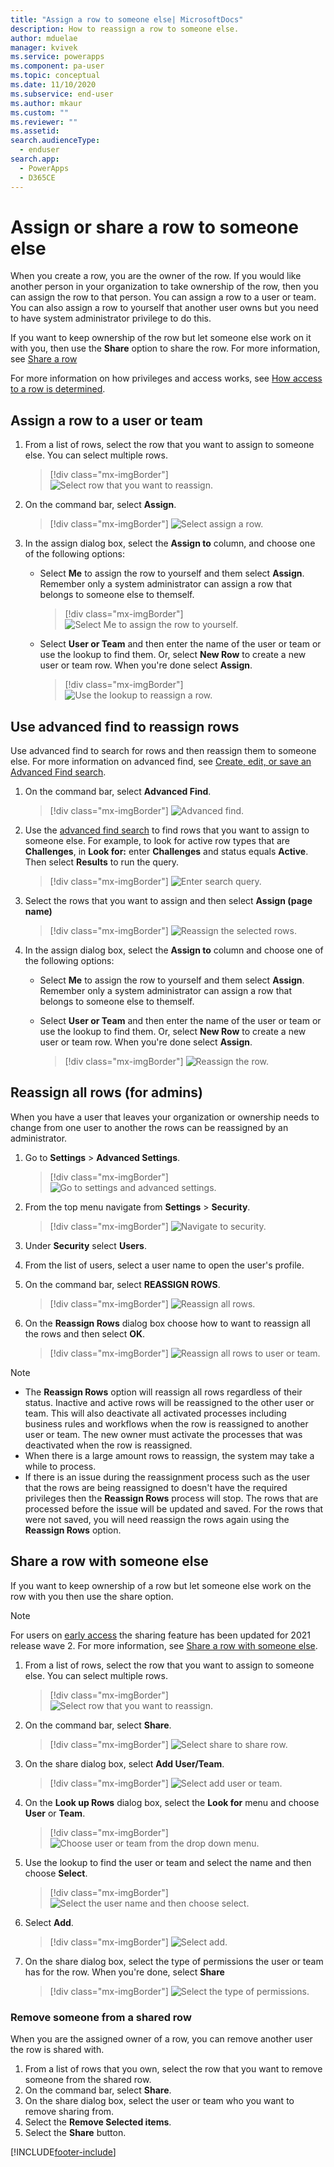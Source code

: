 ```yaml
---
title: "Assign a row to someone else| MicrosoftDocs"
description: How to reassign a row to someone else.
author: mduelae
manager: kvivek
ms.service: powerapps
ms.component: pa-user
ms.topic: conceptual
ms.date: 11/10/2020
ms.subservice: end-user
ms.author: mkaur
ms.custom: ""
ms.reviewer: ""
ms.assetid: 
search.audienceType: 
  - enduser
search.app: 
  - PowerApps
  - D365CE
---
```

# Assign or share a row to someone else

When you create a row, you are the owner of the row. If you would like another person in your organization to take ownership of the row, then you can assign the row to that person. You can assign a row to a user or team. You can also assign a row to yourself that another user owns but you need to have system administrator privilege to do this.

If you want to keep ownership of the row but let someone else work on it with you, then use the **Share** option to share the row. For more information, see [Share a row](share-row.md)

For more information on how privileges and access works, see [How access to a row is determined](/power-platform/admin/how-record-access-determined).

## Assign a row to a user or team

1. From a list of rows, select the row that you want to assign to someone else. You can select multiple rows.

   > [!div class="mx-imgBorder"]
   > ![Select row that you want to reassign.](media/reassign-1.png "Select row that you want o reassign")

2. On the command bar, select **Assign**. 

   > [!div class="mx-imgBorder"]
   > ![Select assign a row.](media/reassign-2.png "[Select assign a row")

  
3. In the assign dialog box, select the **Assign to** column, and choose one of the following options:
    - Select **Me** to assign the row to yourself and them select **Assign**. Remember only a system administrator can assign a row that belongs to someone else to themself.
    
      > [!div class="mx-imgBorder"]
      > ![Select Me to assign the row to yourself.](media/reassign-4.png "Select Me to assign the row to yourself")
    
    - Select **User or Team** and then enter the name of the user or team or use the lookup to find them. Or, select **New Row** to create a new user or team row. When you're done select **Assign**.

      > [!div class="mx-imgBorder"]
      > ![Use the lookup to reassign a row.](media/reassign-3.png "Use the lookup to reassign a row")


## Use advanced find to reassign rows

Use advanced find to search for rows and then reassign them to someone else. For more information on advanced find, see [Create, edit, or save an Advanced Find search](advanced-find.md).


1. On the command bar, select **Advanced Find**.

   > [!div class="mx-imgBorder"]
   > ![Advanced find.](media/assign3.png "advacned find")
   
2. Use the [advanced find search](advanced-find.md) to find rows that you want to assign to someone else. For example, to look for active row types that are **Challenges**, in **Look for:** enter **Challenges** and status equals **Active**. Then select **Results** to run the query.

    > [!div class="mx-imgBorder"]
    > ![Enter search query.](media/reassign-5.png "Enter search query")

3. Select the rows that you want to assign and then select **Assign (page name)**

   > [!div class="mx-imgBorder"]
   > ![Reassign the selected rows.](media/reassign-6.png "Reassign the selected rows")
   
 4. In the assign dialog box, select the **Assign to** column and choose one of the following options:
 
    - Select **Me** to assign the row to yourself and them select **Assign**. Remember only a system administrator can assign a row that belongs to someone else to themself.
    
    - Select **User or Team** and then enter the name of the user or team or use the lookup to find them. Or, select **New Row** to create a new user or team row. When you're done select **Assign**.
    
      > [!div class="mx-imgBorder"]
      > ![Reassign the row.](media/reassign-7.png "Reassign the row")
   
 
 ## Reassign all rows (for admins)
 
 When you have a user that leaves your organization or ownership needs to change from one user to another the rows can be reassigned by an administrator.
 
 1. Go to **Settings** > **Advanced Settings**.
 
    > [!div class="mx-imgBorder"]
    > ![Go to settings and advanced settings.](media/settings-gear-icon.png "Go to settings and advanced settings")
 
 2. From the top menu navigate from **Settings** > **Security**.
     > [!div class="mx-imgBorder"]
     > ![Navigate to security.](media/reassign-8.png "Navigate to security")
 
 3. Under **Security** select **Users**.
 
 4. From the list of users, select a user name to open the user's profile.

 5. On the command bar, select **REASSIGN ROWS**.
 
    > [!div class="mx-imgBorder"]
    > ![Reassign all rows.](media/assign5.png "Reassign all rows")
   
 4. On the **Reassign Rows** dialog box choose how to want to reassign all the rows and then select **OK**.
 
    > [!div class="mx-imgBorder"]
    > ![Reassign all rows to user or team.](media/assign6.png "Reassign all rows to user or team")
 
   > [!NOTE]
   > - The **Reassign Rows** option will reassign all rows regardless of their status. Inactive and active rows will be reassigned to the other user or team. This will also deactivate all activated processes including business rules and workflows when the row is reassigned to another user or team. The new owner must activate the processes that was deactivated when the row is reassigned.  
   > - When there is a large amount rows to reassign, the system may take a while to process. 
   > - If there is an issue during the reassignment process such as the user that the rows are being reassigned to doesn't have the required privileges then the **Reassign Rows** process will stop. The rows that are processed before the issue will be updated and saved. For the rows that were not saved, you will need reassign the rows again using the **Reassign Rows** option.
   
 
## Share a row with someone else
 
 If you want to keep ownership of a row but let someone else work on the row with you then use the share option.
 
 > [!NOTE]
 > For users on [early access](/power-platform/admin/opt-in-early-access-updates) the sharing feature has been updated for 2021 release wave 2. For more information, see [Share a row with someone else](share-row.md).
 
 
1. From a list of rows, select the row that you want to assign to someone else. You can select multiple rows.

   > [!div class="mx-imgBorder"]
   > ![Select row that you want to reassign.](media/reassign-1.png "Select row that you want o reassign")

2. On the command bar, select **Share**. 

   > [!div class="mx-imgBorder"]
   > ![Select share to share row.](media/share-1.png "Select share to share to share a row")
   
 3. On the share dialog box, select **Add User/Team**.  

    > [!div class="mx-imgBorder"]
    > ![Select add user or team.](media/share-2.png "Select add user or team")
   
 4. On the **Look up Rows** dialog box, select the **Look for** menu and choose **User** or **Team**.
 
    > [!div class="mx-imgBorder"]
    > ![Choose user or team from the drop down menu.](media/share-3.png "Choose user or team from the drop down menu")
    
 5. Use the lookup to find the user or team and select the name and then choose **Select**.
 
     > [!div class="mx-imgBorder"]
     > ![Select the user name and then choose select.](media/share-4.png "Select the user name and then choose select")
     
 6. Select **Add**. 
 
     > [!div class="mx-imgBorder"]
     > ![Select add.](media/share-5.png "Select add")
     
 7. On the share dialog box, select the type of permissions the user or team has for the row. When you're done, select **Share**   
 
     > [!div class="mx-imgBorder"]
     > ![Select the type of permissions.](media/share-6.png "Select the type of permissions")
 
 
 ### Remove someone from a shared row
 
 When you are the assigned owner of a row, you can remove another user the row is shared with.
 
 1. From a list of rows that you own, select the row that you want to remove someone from the shared row.
 2. On the command bar, select **Share**.
 3. On the share dialog box, select the user or team who you want to remove sharing from.
 4. Select the **Remove Selected items**.
 5. Select the **Share** button.


[!INCLUDE[footer-include](../includes/footer-banner.md)]
